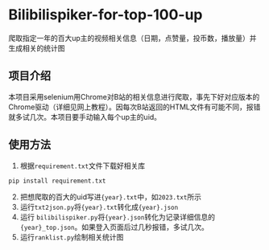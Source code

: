 # Bilibilispiker-for-top-100-up
爬取指定一年的百大up主的视频相关信息（日期，点赞量，投币数，播放量）并生成相关的统计图

## 项目介绍
本项目采用selenium用Chrome对B站的相关信息进行爬取，事先下好对应版本的Chrome驱动（详细见网上教程）。因每次B站返回的HTML文件有可能不同，报错就多试几次。本项目要手动输入每个up主的uid。

## 使用方法
1. 根据`requirement.txt`文件下载好相关库
```shell
pip install requirement.txt
```
2. 把想爬取的百大的uid写进`{year}.txt`中，如`2023.txt`所示
3. 运行`txt2json.py`将`{year}.txt`转化成`{year}.json`
4. 运行 `bilibilispiker.py`将`{year}.json`转化为记录详细信息的`{year}_top.json`。如果登入页面后过几秒报错，多试几次。
5. 运行`ranklist.py`绘制相关统计图
